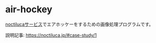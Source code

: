 # air-hockey

[noctilucaサービス](https://noctiluca.jp)でエアホッケーをするための画像処理プログラムです。

説明記事: https://noctiluca.jp/#case-study/1
